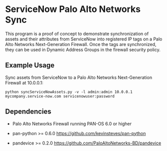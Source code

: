 
ServiceNow Palo Alto Networks Sync
===============================

This program is a proof of concept to demonstrate synchronization of assets and their
attributes from ServiceNow into registered IP tags on a Palo Alto Networks
Next-Generation Firewall.  Once the tags are synchronized, they can be used in
Dynamic Address Groups in the firewall security policy.

Example Usage
-------------

Sync assets from ServiceNow to a Palo Alto Networks Next-Generation Firewall at 10.0.0.1:

    python syncServiceNowAssets.py -v -l admin:admin 10.0.0.1 mycompany.service-now.com servicenowuser:password

Dependencies
------------

* Palo Alto Networks Firewall running PAN-OS 6.0 or higher

* pan-python >= 0.6.0  https://github.com/kevinsteves/pan-python

* pandevice >= 0.2.0  https://github.com/PaloAltoNetworks-BD/pandevice